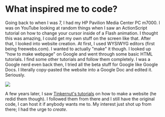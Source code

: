 # What inspired me to code?

Going back to when I was 7, I had my HP Pavilion Media Center PC m7000. I was on YouTube looking at random things when I saw an ActionScript tutorial on how to change your cursor inside of a Flash animation. I thought this was amazing, I could get my own stuff on the screen like that. After that, I looked into website creation. At first, I used WYSIWYG editors (first being freewebs.com). I wanted to actually "make" it though. I looked up "how to make webpage" on Google and went through some basic HTML tutorials. I find some other tutorials and follow them completely. I was a Google nerd even back then, I tried all the beta stuff for Google like Google Docs. I literally copy-pasted the website into a Google Doc and edited it. Seriously.

![](http://i.gyazo.com/a0528f51538338f32fcf6c07101a16a0.png)

A few years later, I saw [Tinkernut's tutorials](https://www.youtube.com/watch?v=6Ct6emxVR9w) on how to make a website (he redid them though). I followed them from there and I still have the original code, I can host it if anybody wants me to. My interest just shot up from there; I had the urge to _create_.